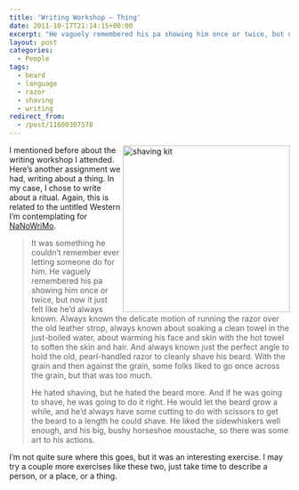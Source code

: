 ```yaml
---
title: 'Writing Workshop – Thing'
date: 2011-10-17T21:14:15+00:00
excerpt: "He vaguely remembered his pa showing him once or twice, but now it just felt like he’d always known."
layout: post
categories:
  - People
tags:
  - beard
  - language
  - razor
  - shaving
  - writing
redirect_from:
  - /post/11600307578
---
```

<img src="http://dl.dropbox.com/u/8133385/images/shaving-kit.jpg" alt="shaving kit" width="300" align="right" />

I mentioned before about the writing workshop I attended. Here’s another assignment we had, writing about a thing. In my case, I chose to write about a ritual. Again, this is related to the untitled Western I’m contemplating for [NaNoWriMo](http://www.nanowrimo.org/ "National Novel Writing Month").

> It was something he couldn’t remember ever letting someone do for him. He vaguely remembered his pa showing him once or twice, but now it just felt like he’d always known. Always known the delicate motion of running the razor over the old leather strop, always known about soaking a clean towel in the just-boiled water, about warming his face and skin with the hot towel to soften the skin and hair. And always known just the perfect angle to hold the old, pearl-handled razor to cleanly shave his beard. With the grain and then against the grain, some folks liked to go once across the grain, but that was too much.
> 
> He hated shaving, but he hated the beard more. And if he was going to shave, he was going to do it right. He would let the beard grow a while, and he’d always have some cutting to do with scissors to get the beard to a length he could shave. He liked the sidewhiskers well enough, and his big, bushy horseshoe moustache, so there was some art to his actions.

I’m not quite sure where this goes, but it was an interesting exercise. I may try a couple more exercises like these two, just take time to describe a person, or a place, or a thing.
